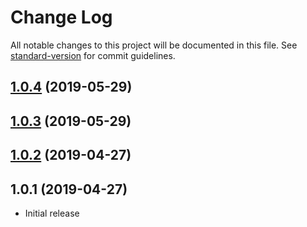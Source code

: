 # Change Log

All notable changes to this project will be documented in this file. See [standard-version](https://github.com/conventional-changelog/standard-version) for commit guidelines.

## [1.0.4](https://github.com/kamranayub/gatsby-source-typedoc/compare/v1.0.3...v1.0.4) (2019-05-29)



## [1.0.3](https://github.com/kamranayub/gatsby-source-typedoc/compare/v1.0.2...v1.0.3) (2019-05-29)



## [1.0.2](https://github.com/kamranayub/gatsby-source-typedoc/compare/v1.0.1...v1.0.2) (2019-04-27)



## 1.0.1 (2019-04-27)

- Initial release